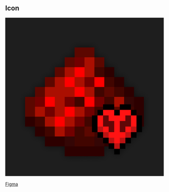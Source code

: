## Icon

<img src=".github/icon.png" alt='SurviRed'/>

[Figma](https://www.figma.com/design/B4xgnDzzLQ11tZtaSKujFo/SurviRed?m=auto&t=UQ0XIsjsgI5N8PWV-1)
